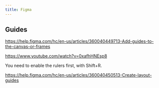 ```yaml
---
title: Figma
---
```


## Guides

https://help.figma.com/hc/en-us/articles/360040449713-Add-guides-to-the-canvas-or-frames

https://www.youtube.com/watch?v=0xafhHNEsp8

You need to enable the rulers first, with Shift+R.

https://help.figma.com/hc/en-us/articles/360040450513-Create-layout-guides
